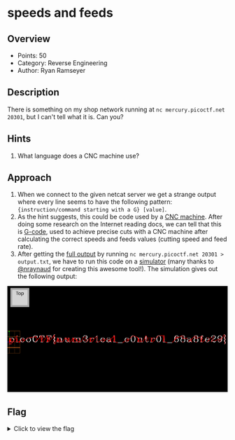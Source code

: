 # speeds and feeds

## Overview

* Points: 50
* Category: Reverse Engineering
* Author: Ryan Ramseyer

## Description
There is something on my shop network running at `nc mercury.picoctf.net 20301`, but I can't tell what it is. Can you?

## Hints

1. What language does a CNC machine use?

## Approach

1. When we connect to the given netcat server we get a strange output where every line seems to have the following pattern: `{instruction/command starting with a G} [value]`.
2. As the hint suggests, this could be code used by a [CNC machine](https://en.wikipedia.org/wiki/Numerical_control). After doing some research on the Internet reading docs, we can tell that this is [G-code](https://en.wikipedia.org/wiki/Numerical_control#G-codes), used to achieve precise cuts with a CNC machine after calculating the correct speeds and feeds values (cutting speed and feed rate).
3. After getting the [full output](output.txt) by running `nc mercury.picoctf.net 20301 > output.txt`, we have to run this code on a [simulator](https://nraynaud.github.io/webgcode/) (many thanks to [@nraynaud](https://github.com/Exyss/nraynaud) for creating this awesome tool!). The simulation gives out the following output:

![Simulation output](flag.png)

## Flag

<details>
<summary>Click to view the flag</summary>

__picoCTF{num3r1cal_c0ntr0l_68a8fe29}__
</details>